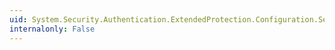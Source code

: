 ```yaml
---
uid: System.Security.Authentication.ExtendedProtection.Configuration.ServiceNameElementCollection.#ctor
internalonly: False
---
```

